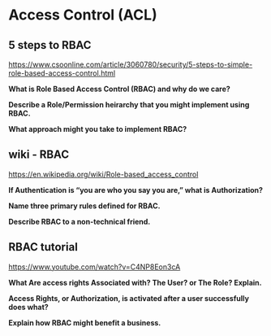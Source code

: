 #  Access Control (ACL)

## 5 steps to RBAC

<https://www.csoonline.com/article/3060780/security/5-steps-to-simple-role-based-access-control.html>

**What is Role Based Access Control (RBAC) and why do we care?**

**Describe a Role/Permission heirarchy that you might implement using RBAC.**

**What approach might you take to implement RBAC?**

## wiki - RBAC

<https://en.wikipedia.org/wiki/Role-based_access_control>

**If Authentication is “you are who you say you are,” what is Authorization?**

**Name three primary rules defined for RBAC.**

**Describe RBAC to a non-technical friend.**

## RBAC tutorial

<https://www.youtube.com/watch?v=C4NP8Eon3cA>

**What Are access rights Associated with? The User? or The Role? Explain.**

**Access Rights, or Authorization, is activated after a user successfully does what?**

**Explain how RBAC might benefit a business.**
